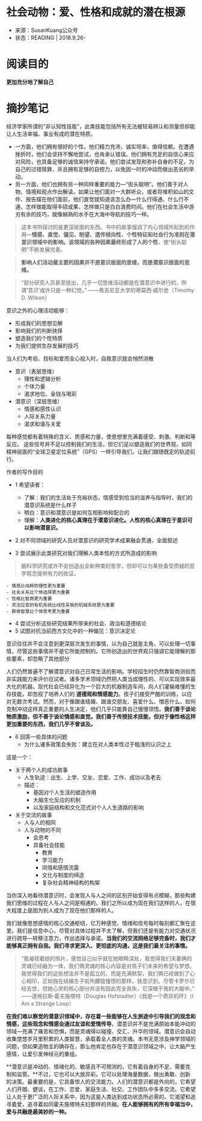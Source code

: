 # 社会动物：爱、性格和成就的潜在根源

* 来源：SusanKuang公众号
* 状态：READING | 2018.9.26-

[time]:<20180926>

# 阅读目的
**更加充分地了解自己**

# 摘抄笔记

经济学家所谓的“非认知性技能”，此类技能包括所有无法被轻易辨认和测量但却能让人生活幸福、事业有成的潜在特质。
- 一方面，他们拥有很好的个性。他们精力充沛，诚实坦率，值得信赖。在遭遇挫折时，他们会坚持不懈地尝试，也肯承认错误。他们拥有充足的自信心来应对风险，也具备足够的诚信来持守承诺。他们尝试发现和弥补自身的不足，为自己的过错赎罪，并且拥有足够的自控力，以免因一时的冲动而做出恶劣的举动。
- 另一方面，他们也拥有另一种同样重要的能力—“街头聪明”。他们善于对人物、情境和观点作出解读。如果让他们面对一大群听众，或者将堆积如山的文件、报告摆在他们面前，他们直觉就知道该怎么办—什么行得通、什么行不通，怎样做能取得丰硕成果、怎样做只是白白浪费时间。他们在社会生活中游刃有余的技巧，就像娴熟的水手在大海中导航的技巧一样。

>这本书所探讨的是更深层面的东西。书中的故事强调了内心领域所起到的作用—**情感、直觉、偏见、盼望、遗传倾向性、个性特征和社会行为准则在潜意识领域中的影响。该领域的各种因素最终形成了人的个性**，使“街头聪明”不断发展完善。

>**影响人们活动最主要的因素并不是意识层面的思维，而是潜意识层面的思维。**

>“部分研究人员甚至提出，几乎一切思维活动都是在潜意识中进行的，所谓‘意识’或许只是一种幻觉。” ——弗吉尼亚大学的蒂莫西·威尔逊（Timothy D. Wilson）

意识之外的心理活动能够：
- 形成我们的思想见解
- 影响我们的判断抉择
- 塑造我们的个性特质
- 为我们提供生存发展的技巧

当人们为考验、目标和爱而全心投入时，自我意识就会悄然消散
- 意识（表层思维）
    - 理性和逻辑分析
    - 个体力量
    - 渴求地位、金钱与喝彩
- 潜意识（深层思维）
    - 情感和感性认识
    - 人际关系力量
    - 渴求和谐与关爱

每种感觉都有着特殊的含义、质感和力量，使思想里充满着感受、刺激、判断和等反应。
这些信号并不足以控制我们的生活，但它们足以塑造我们的世界观，如同精神层面的“全球卫星定位系统”（GPS）一样引导我们，让我们跟随既定的轨迹前行。

作者的写作目的
- 1 希望读者：
    - 了解：我们的生活处于充裕状态，情感受到恰当的滋养与指导时，我们的潜意识系统是什么样子
    - 明白：意识和潜意识是如何互相影响和配合的
    - 理解：**人类进化的核心真理在于潜意识进化。人性的核心真理在于意识可以影响潜意识。**

- 2 对不同领域的研究人员对潜意识的研究学术成果融会贯通，全面叙述
- 3 尝试展示此类研究对我们理解人类本性的方式所造成的影响
> 脑科学研究或许不会创造出全新种类的哲学，但却可以为某些备受质疑的哲学观念提供有力的佐证。

    - 情感比纯粹的理性更为重要
    - 社会关系比个体选择更为重要
    - 性格比智商更为重要
    - 灵活应变的有机系统比线性呆板的机械系统更为重要
    - 群体智慧比个体思考更为重要

- 4 尝试分析这些研究结果所带来的社会、政治和道德结论
- 5 试图对抗当前西方文化中的一种偏见：意识决定论

意识往往并不会注意到更深层次发生的事情，以为自己就是主角，可以处理一切事情，尽管这些事情并不是它所能控制的。它所创造出的世界观只强调它能理解的那些要素，却忽略了其他部分

人们仍然普遍不了解潜意识对自己日常生活的影响。学校招生时仍然靠智商测验而非实践能力来评价应试者。诸多学术领域仍然把人类当成理性的、可以实现效率最大化的机器。现代社会已经异化为一个巨大的机器制造车间，向人们灌输难懂的生存技能，却忽视了培养人们的 **道德观和情感能力**。孩子们接受严酷的训练，以应对无数次考试。然而，对于像跟谁结婚、跟谁交朋友、喜爱什么、憎恶什么、如何克制冲动这样真正重要的人生决定，他们几乎只能靠自己慢慢领悟。**我们善于谈论物质激励，但不善于谈论情感和直觉。我们善于传授技术技能，但对于像性格这样更加重要的东西，我们几乎不曾谈及。**

- 6 回答一些具体的问题
    - 为什么诸多政策会失败：建立在对人类本性过于粗浅的认识之上

这是一个：
- 关于两个人的成功故事
    - 人生轨迹：出生、上学、交友、恋爱、工作、成功以及老去
    - 描述：
        - 基因对个人生活的塑造作用
        - 大脑生化反应的机制
        - 以及家庭结构和文化范式对个人人生道路的影响
- 关于交流的故事
    - 人与人的相同
    - 人与动物的不同
        - 会思考
        - 具备社会技能
            - 教育
            - 学习能力
            - 同情和感情流露
            - 文化与制度的缔造
            - 复杂社会精神结构的构架

当你深入地看待潜意识时，会发现人与人之间的区别开始变得有点模糊，那些构建我们思维的过程在人与人之间是相通的。我们之所以成为现在我们这样的人，在很大程度上是因为别人成为了现在他们那样的人。

我们就像思想感情的核心交通枢纽，亿万种感觉、情绪和信号每时每刻都汇聚在这里。我们是信息中心，尽管对具体过程并不太了解，但我们还是有能力对交通状况进行疏导—转移注意力，作出选择与承诺。**当我们的交流网络足够完备时，我们才能够真正拥有自我。我们寻求更深入、更彻底的沟通，这是我们最关注的事情。**

> “我凝视着她的照片，感觉自己似乎就在她眼睛深处，我觉得我们夫妻俩的灵魂已经融为一体，我们俩灵魂的核心内容是对孩子们未来的希望与梦想。我觉得我们的这些想法并不是孤立的，而是充满默契，我们俩已经做到了心心相印，正如我在结婚生子前所朦胧憧憬的那样。我意识到，尽管卡罗尔已经去世，但她心灵的核心部分并没有因此完全丧失，它深植于我的大脑中。” ——道格拉斯·霍夫施塔特（Douglas Hofstadter）《我是一个奇异的环》（I Am a Strange Loop）

**在我们难以察觉的潜意识领域中，存在着一些能够在人生旅途中引导我们的观念和情感，这些观念和情感会通过友谊和爱情传导**。潜意识并不是充满原始本能冲动的领域—充满了痛苦和恐惧，而是灵魂得以碰撞、交汇、升华的领域。潜意识会自动收集悠悠岁月里积累的人类智慧，承载着全人类的灵魂。本书无意涉及神学领域的问题，但如果造物主的确存在，那么他肯定也存在于潜意识领域之中，让大脑产生感情，让爱引发神经元的重组。

**潜意识是冲动的、情绪化的、敏感且不可预测的，它有着自身的不足，需要克制和监管。**不过，它也可以大放异彩。它可以处理海量数据，做出勇敢、创新的决策。最重要的是，它具备惊人的交流能力。人们的潜意识都是外向的，它希望人们开朗、健谈，在工作、恋爱、家庭生活、社交、工作团队中多多交流。它希望让人处于更广泛的人际关系中，因为这是人类达到成功状态所必需的。它渴望和追寻着爱，追寻着如同霍夫施塔特夫妇那样的共融。**在人能够拥有的所有幸福当中，爱与共融是最美妙的一种。**
